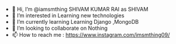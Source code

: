 - 👋 Hi, I’m @iamsmthing SHIVAM KUMAR RAI as SHIVAM
- 👀 I’m interested in Learning new technologies
- 🌱 I’m currently learning Learning Django ,MongoDB
- 💞️ I’m looking to collaborate on Nothing
- 📫 How to reach me : https://www.instagram.com/imsmthing09/

<!---
iamsmthing/iamsmthing is a ✨ special ✨ repository because its `README.md` (this file) appears on your GitHub profile.
You can click the Preview link to take a look at your changes.
--->
